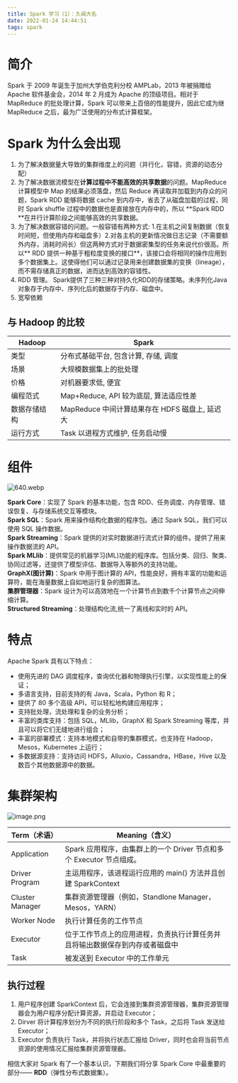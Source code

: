 ```yaml
---
title: Spark 学习（1）：久闻大名
date: 2022-01-24 14:44:51
tags: spark 
---
```

# 简介

Spark 于 2009 年诞生于加州大学伯克利分校 AMPLab，2013 年被捐赠给 Apache 软件基金会，2014 年 2 月成为 Apache 的顶级项目。相对于 MapReduce 的批处理计算，Spark 可以带来上百倍的性能提升，因此它成为继 MapReduce 之后，最为广泛使用的分布式计算框架。
​

# Spark 为什么会出现

1. 为了解决数据量大导致的集群维度上的问题（并行化，容错，资源的动态分配）
1. 为了解决数据流模型在**计算过程中不能高效的共享数据**的问题。MapReduce 计算模型中 Map 的结果必须落盘，然后 Reduce 再读取并加载到内存众的问题，Spark RDD 能够将数据 cache 到内存中，省去了从磁盘加载的过程，同时 Spark shuffle 过程中的数据也是直接放在内存中的，所以 **Spark RDD **在并行计算阶段之间能够高效的共享数据。
1. 为了解决数据容错的问题。一般容错有两种方式: 1.在主机之间复制数据（恢复时间短，但使用内存和磁盘多）2.对各主机的更新情况做日志记录（不需要额外内存，消耗时间长）但这两种方式对于数据密集型的任务来说代价很高。所以** RDD 提供一种基于粗粒度变换的接口**，该接口会将相同的操作应用到多个数据集上。这使得他们可以通过记录用来创建数据集的变换（lineage），而不需存储真正的数据，进而达到高效的容错性。
1. RDD 管理。 Spark提供了三种三种对持久化RDD的存储策略。未序列化Java对象存于内存中、序列化后的数据存于内存、磁盘中。
1. 宽窄依赖

## 与 Hadoop 的比较


| Hadoop       | Spark                                          |
| ------------ | ---------------------------------------------- |
| 类型         | 分布式基础平台, 包含计算, 存储, 调度           |
| 场景         | 大规模数据集上的批处理                         |
| 价格         | 对机器要求低, 便宜                             |
| 编程范式     | Map+Reduce, API 较为底层, 算法适应性差         |
| 数据存储结构 | MapReduce 中间计算结果存在 HDFS 磁盘上, 延迟大 |
| 运行方式     | Task 以进程方式维护, 任务启动慢                |

# 组件

![640.webp](https://tva1.sinaimg.cn/large/005Rbifqly1gyorgrnnfmj30gf06pmyi.jpg) 

**Spark Core**：实现了 Spark 的基本功能，包含 RDD、任务调度、内存管理、错误恢复、与存储系统交互等模块。  
**Spark SQL**：Spark 用来操作结构化数据的程序包。通过 Spark SQL，我们可以使用 SQL 操作数据。  
**Spark Streaming**：Spark 提供的对实时数据进行流式计算的组件。提供了用来操作数据流的 API。  
**Spark MLlib**：提供常见的机器学习(ML)功能的程序库。包括分类、回归、聚类、协同过滤等，还提供了模型评估、数据导入等额外的支持功能。  
**GraphX(图计算)**：Spark 中用于图计算的 API，性能良好，拥有丰富的功能和运算符，能在海量数据上自如地运行复杂的图算法。  
**集群管理器**：Spark 设计为可以高效地在一个计算节点到数千个计算节点之间伸缩计算。  
**Structured Streaming**：处理结构化流,统一了离线和实时的 API。  

# 特点

Apache Spark 具有以下特点：

- 使用先进的 DAG 调度程序，查询优化器和物理执行引擎，以实现性能上的保证；
- 多语言支持，目前支持的有 Java，Scala，Python 和 R；
- 提供了 80 多个高级 API，可以轻松地构建应用程序；
- 支持批处理，流处理和复杂的业务分析；
- 丰富的类库支持：包括 SQL，MLlib，GraphX 和 Spark Streaming 等库，并且可以将它们无缝地进行组合；
- 丰富的部署模式：支持本地模式和自带的集群模式，也支持在 Hadoop，Mesos，Kubernetes 上运行；
- 多数据源支持：支持访问 HDFS，Alluxio，Cassandra，HBase，Hive 以及数百个其他数据源中的数据。

# 集群架构

![image.png](https://tva1.sinaimg.cn/large/005Rbifqly1gyorh6izvdj30gk07yab8.jpg)

| **Term（术语）** | **Meaning（含义）**                                          |
| ---------------- | ------------------------------------------------------------ |
| Application      | Spark 应用程序，由集群上的一个 Driver 节点和多个 Executor 节点组成。 |
| Driver Program   | 主运用程序，该进程运行应用的 main() 方法并且创建 SparkContext |
| Cluster Manager  | 集群资源管理器（例如，Standlone Manager，Mesos，YARN）       |
| Worker Node      | 执行计算任务的工作节点                                       |
| Executor         | 位于工作节点上的应用进程，负责执行计算任务并且将输出数据保存到内存或者磁盘中 |
| Task             | 被发送到 Executor 中的工作单元                               |

## 执行过程

1. 用户程序创建 SparkContext 后，它会连接到集群资源管理器，集群资源管理器会为用户程序分配计算资源，并启动 Executor；
1. Dirver 将计算程序划分为不同的执行阶段和多个 Task，之后将 Task 发送给 Executor；
1. Executor 负责执行 Task，并将执行状态汇报给 Driver，同时也会将当前节点资源的使用情况汇报给集群资源管理器。

相信大家对 Spark 有了一个基本认识，下期我们将分享 Spark Core 中最重要的部分—— **RDD**（弹性分布式数据集）。



